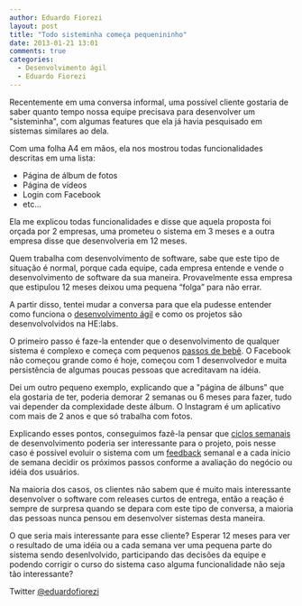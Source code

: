 ```yaml
---
author: Eduardo Fiorezi
layout: post
title: "Todo sisteminha começa pequenininho"
date: 2013-01-21 13:01
comments: true
categories: 
  - Desenvolvimento ágil
  - Eduardo Fiorezi
---
```


Recentemente em uma conversa informal, uma possível cliente gostaria de saber quanto tempo nossa equipe precisava para desenvolver um "sisteminha", com algumas features que ela já havia pesquisado em sistemas similares ao dela. 

Com uma folha A4 em mãos, ela nos mostrou todas funcionalidades descritas em uma lista:

* Página de álbum de fotos
* Página de vídeos
* Login com Facebook
* etc...

<!-- more -->

Ela me explicou todas funcionalidades e disse que aquela proposta foi orçada por 2 empresas, uma prometeu o sistema em 3 meses e a outra empresa disse que desenvolveria em 12 meses.

Quem trabalha com desenvolvimento de software, sabe que este tipo de situação é normal, porque cada equipe, cada empresa entende e vende o desenvolvimento de software da sua maneira. Provavelmente essa empresa que estipulou 12 meses deixou uma pequena “folga” para não errar.

A partir disso, tentei mudar a conversa para que ela pudesse entender como funciona o [desenvolvimento ágil](http://desenvolvimentoagil.com.br/) e como os projetos são desenvolvolvidos na HE:labs.

O primeiro passo é faze-la entender que o desenvolvimento de qualquer sistema é complexo e começa com pequenos [passos de bebê](http://desenvolvimentoagil.com.br/xp/principios/passos_bebe/). O Facebook não começou grande como é hoje, começou com 1 desenvolvedor e muita persistência de algumas poucas pessoas que acreditavam na idéia.

Dei um outro pequeno exemplo, explicando que a "página de álbuns" que ela gostaria de ter, poderia demorar 2 semanas ou 6 meses para fazer, tudo vai depender da complexidade deste álbum. O Instagram é um aplicativo com mais de 2 anos e que só trabalha com fotos.

Explicando esses pontos, conseguimos fazê-la pensar que [ciclos semanais](http://desenvolvimentoagil.com.br/xp/praticas/ciclo_semanal) de desenvolvimento poderia ser interessante para o projeto, pois nesse caso é possível evoluir o sistema com um [feedback](http://desenvolvimentoagil.com.br/xp/valores/feedback) semanal e a cada início de semana  decidir os próximos passos conforme a avaliação do negócio ou idéia dos usuários.

Na maioria dos casos, os clientes não sabem que é muito mais interessante desenvolver o software com releases curtos de entrega, então a reação é sempre de surpresa quando se depara com este tipo de conversa, a maioria das pessoas nunca pensou em desenvolver sistemas desta maneira.

O que seria mais interessante para esse cliente? Esperar 12 meses para ver o resultado de uma idéia ou a cada semana ver uma pequena parte do sistema sendo desenlvolvido, participando das decisões da equipe e podendo corrigir o curso do sistema caso alguma funcionalidade não seja tão interessante?


Twitter [@eduardofiorezi](http://twitter.com/eduardofiorezi)